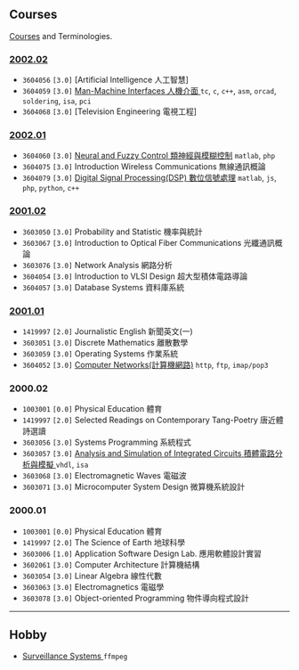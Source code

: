 ## Courses

[Courses](https://aps.ntut.edu.tw/course/tw/QueryCurrPage.jsp) and Terminologies.

<!--
國立臺北科技大學 課程查詢系統
https://aps.ntut.edu.tw/course/tw/QueryCurrPage.jsp
校園入口網站
https://nportal.ntut.edu.tw/index.do?thetime=1503931327049
畢業校友相關資訊
https://www.ntut.edu.tw/p/404-1007-85228.php
-->

### [2002.02](https://aps.ntut.edu.tw/course/tw/Subj.jsp?format=-4&year=91&sem=2&code=330)

- `3604056` `[3.0]` [Artificial Intelligence 人工智慧]
- `3604059` `[3.0]` [Man-Machine Interfaces 人機介面 ](poc/io) `tc`, `c`, `c++`, `asm`, `orcad`, `soldering`, `isa`, `pci`
- `3604068` `[3.0]` [Television Engineering 電視工程]

### [2002.01](https://aps.ntut.edu.tw/course/tw/Subj.jsp?format=-4&year=91&sem=1&code=330)

- `3604060` `[3.0]` [Neural and Fuzzy Control 類神經與模糊控制](poc/control) `matlab`, `php`
- `3604075` `[3.0]` Introduction Wireless Communications 無線通訊概論
- `3604079` `[3.0]` [Digital Signal Processing(DSP) 數位信號處理](poc/dsp) `matlab`, `js`, `php`, `python`, `c++`


### [2001.02](https://aps.ntut.edu.tw/course/tw/Subj.jsp?format=-4&year=90&sem=2&code=330)

- `3603050` `[3.0]` Probability and Statistic 機率與統計
- `3603067` `[3.0]` Introduction to Optical Fiber Communications 光纖通訊概論
- `3603076` `[3.0]` Network Analysis 網路分析
- `3604054` `[3.0]` Introduction to VLSI Design 超大型積体電路導論
- `3604057` `[3.0]` Database Systems 資料庫系統

### [2001.01](https://aps.ntut.edu.tw/course/tw/Subj.jsp?format=-4&year=90&sem=1&code=330)

- `1419997` `[2.0]` Journalistic English 新聞英文(一)
- `3603051` `[3.0]` Discrete Mathematics 離散數學
- `3603059` `[3.0]` Operating Systems 作業系統
- `3604052` `[3.0]` [Computer Networks(計算機網路)](poc/net/#computer-network) `http`, `ftp`, `imap/pop3`

### 2000.02

- `1003001` `[0.0]` Physical Education 體育
- `1419997` `[2.0]` Selected Readings on Contemporary Tang-Poetry 唐近體詩選讀
- `3603056` `[3.0]` Systems Programming 系統程式
- `3603057` `[3.0]` [Analysis and Simulation of Integrated Circuits 積體電路分析與模擬 ](poc/fpga)  `vhdl`, `isa`
- `3603068` `[3.0]` Electromagnetic Waves 電磁波
- `3603071` `[3.0]` Microcomputer System Design 微算機系統設計
<!--
- `[1.0]` Microcomputer System Design Lab.微算機系統設計實習
https://www.ee.ntut.edu.tw/curricula/outline_d.php?code=3103907
-->

### 2000.01

- `1003001` `[0.0]` Physical Education 體育
- `1419997` `[2.0]` The Science of Earth 地球科學
- `3603006` `[1.0]` Application Software Design Lab. 應用軟體設計實習
- `3602061` `[3.0]` Computer Architecture 計算機結構
- `3603054` `[3.0]` Linear Algebra 線性代數
- `3603063` `[3.0]` Electromagnetics 電磁學
- `3603078` `[3.0]` Object-oriented Programming 物件導向程式設計




<!--

- [Internet of Things](poc/iot)                                   | php, python                          |                                    | restful     |
- [Sensor Widgets](#sensor-widgets)                               |                                      |                                    |             |
- [Cellular Technologies](#cellular-technologies)                 | php                                  |                                    |             |
- [Wi-Fi Technologies](#wi-fi-technologies)                       |                                      |                                    |             |
- [Web Technologies](poc/web)                                     | html, js                             |                                    | json        |
- [Common Gateway Interface](poc/cgi)                             | perl, php, python, shell, c          |                                    | cgi         |
- [Computer Programming](poc/code)                                | tcl, perl                            |                                    |             |
- [Television Engineering](poc/tv)                                | vb                                   |                                    | mpeg        |
- [Database Systems](poc/db)                                      | php                                  |                                    | lamp        |
- [Embedded System](poc/em)                                       |                                      | mt7688, mips, x86                  | ipv6        |


- [Network Manager System](poc/net/#network-manager-system)	     |                                      |                                    | cwmp, snmp  |
- [Operating Systems](poc/os)                                     | perl                                 |                                    |             |
- [Algorithm](poc/alg)                                            | c                                    |                                    |             |
- [Wireless Communications](poc/com)                              |                                      |                                    |             |

-->

<!--
- [Natural Language Processing](poc/nlp)                          |                                      |                                    |             |
- [Mathematics Education](poc/me)                                 |                                      |                                    |             |
Industrial Instrument	                                         |                                      | Signal Generator, Power Supplier, Oscilloscope, Digital Multi-meter | |



  |25|[Machine learning](poc/ml)                                      |                                      |                                    |             |

  - [Machine learning for mobile developers](https://developers.google.com/ml-kit/)



  <!--
  [c]: poc/io/isa/#c
  [tc]: poc/io/isa/#turbo-c
  [vb]: poc/tv/player/#programming
  [js]: poc/dip/js/grayscale/#javascript
  [c++]: poc/io/isa/#c-1
  [tcl]: tcl/simpleCalculator/#programming
  [php]: poc/control/backPropagationNetwork/#programming
  [vhdl]: #field-programmable-gate-array-fpga
  [html]: poc/geo
  [perl]: poc/net/http/#programming
  [python]: poc/dip/py/grayscale
  [matlab]: poc/dsp/discreteTimeProcessing/#programming
  [assembly]: poc/io/pci/#programming
  [orcad]: poc/io/isa/#schematic
  [soldering]: poc/io/isa/#soldering
  [mips]: https://wikidevi.com/wiki/Kyocera_KR1
  [x86]: https://wikidevi.com/wiki/D-Link_DIR-450_rev_A1
  -->


---

## Hobby

- [Surveillance Systems ](poc/cam) `ffmpeg`




